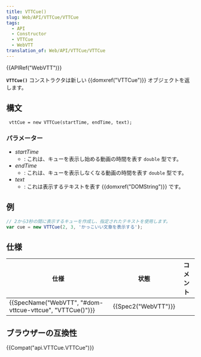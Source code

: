 ```yaml
---
title: VTTCue()
slug: Web/API/VTTCue/VTTCue
tags:
  - API
  - Constructor
  - VTTCue
  - WebVTT
translation_of: Web/API/VTTCue/VTTCue
---
```

{{APIRef("WebVTT")}}

**`VTTCue()`** コンストラクタは新しい {{domxref("VTTCue")}} オブジェクトを返します。

## 構文

```
 vttCue = new VTTCue(startTime, endTime, text);
```

### パラメーター

- _startTime_
  - : これは、キューを表示し始める動画の時間を表す `double` 型です。
- _endTime_
  - : これは、キューを表示しなくなる動画の時間を表す `double` 型です。
- _text_
  - : これは表示するテキストを表す {{domxref("DOMString")}} です。

## 例

```js
// 2から3秒の間に表示するキューを作成し、指定されたテキストを使用します。
var cue = new VTTCue(2, 3, 'かっこいい文章を表示する');
```

## 仕様

| 仕様                                                                         | 状態                     | コメント |
| ---------------------------------------------------------------------------- | ------------------------ | -------- |
| {{SpecName("WebVTT", "#dom-vttcue-vttcue", "VTTCue()")}} | {{Spec2("WebVTT")}} |          |

## ブラウザーの互換性

{{Compat("api.VTTCue.VTTCue")}}
